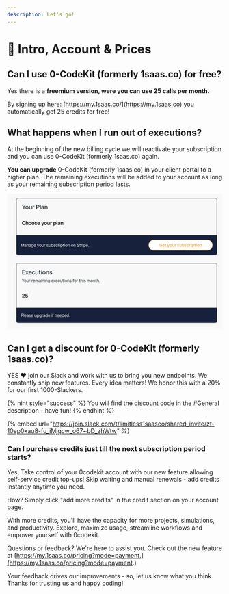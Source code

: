 ```yaml
---
description: Let's go!
---
```


# 👏 Intro, Account & Prices

## Can I use 0-CodeKit (formerly 1saas.co) for free?

Yes there is a **freemium version, were you can use 25 calls per month.**

By signing up here: [https://my.1saas.co/](https://my.1saas.co) you automatically get 25 credits for free!

## What happens when I run out of executions?

At the beginning of the new billing cycle we will reactivate your subscription and you can use 0-CodeKit (formerly 1saas.co) again.

**You can upgrade** 0-CodeKit (formerly 1saas.co) in your client portal to a higher plan. The remaining executions will be added to your account as long as your remaining subscription period lasts.

![You get 25 for free and you can upgrade at anytime.](<../.gitbook/assets/image (1).png>)

## Can I get a discount for 0-CodeKit (formerly 1saas.co)?

YES ❤️ join our Slack and work with us to bring you new endpoints. We constantly ship new features. Every idea matters! We honor this with a 20% for our first 1000-Slackers.&#x20;

{% hint style="success" %}
You will find the discount code in the #General description - have fun!
{% endhint %}

{% embed url="https://join.slack.com/t/limitless1saasco/shared_invite/zt-10ep0xau8-fu_iMjqcw_o67~bD_zhWtw" %}

### Can I purchase credits just till the next subscription period starts?

Yes, Take control of your 0codekit account with our new feature allowing self-service credit top-ups! Skip waiting and manual renewals - add credits instantly anytime you need.

How? Simply click "add more credits" in the credit section on your account page.

With more credits, you'll have the capacity for more projects, simulations, and productivity. Explore, maximize usage, streamline workflows and empower yourself with 0codekit.

Questions or feedback? We're here to assist you. Check out the new feature at [https://my.1saas.co/pricing?mode=payment.](https://my.1saas.co/pricing?mode=payment.)

Your feedback drives our improvements - so, let us know what you think. Thanks for trusting us and happy coding!
